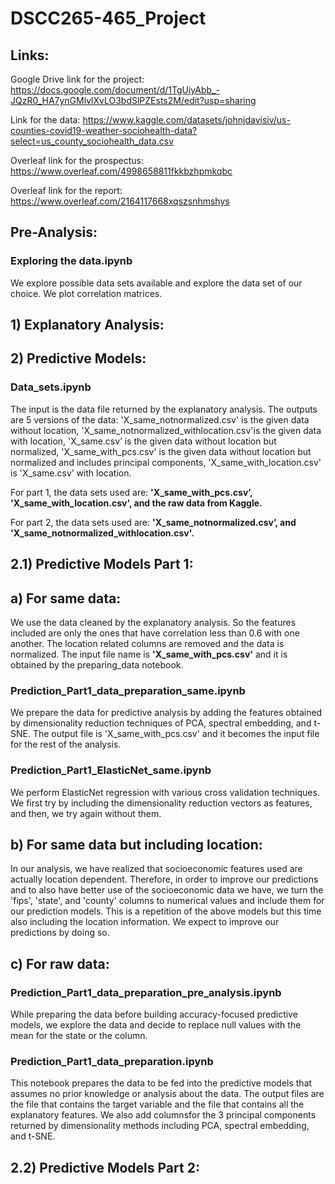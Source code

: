 # DSCC265-465_Project

## Links:

Google Drive link for the project: https://docs.google.com/document/d/1TgUiyAbb_-JQzR0_HA7ynGMlvlXvLO3bdSlPZEsts2M/edit?usp=sharing

Link for the data: https://www.kaggle.com/datasets/johnjdavisiv/us-counties-covid19-weather-sociohealth-data?select=us_county_sociohealth_data.csv

Overleaf link for the prospectus: https://www.overleaf.com/4998658811fkkbzhpmkqbc

Overleaf link for the report: https://www.overleaf.com/2164117668xqszsnhmshys

## Pre-Analysis:

### Exploring the data.ipynb

We explore possible data sets available and explore the data set of our choice. We plot correlation matrices.

## 1) Explanatory Analysis:

## 2) Predictive Models:

### Data_sets.ipynb

The input is the data file returned by the explanatory analysis. The outputs are 5 versions of the data: 'X_same_notnormalized.csv' is the given data without location, 'X_same_notnormalized_withlocation.csv'is the given data with location, 'X_same.csv’ is the given data without location but normalized, 'X_same_with_pcs.csv' is the given data without location but normalized and includes principal components, 'X_same_with_location.csv' is 'X_same.csv’ with location. 

For part 1, the data sets used are: **'X_same_with_pcs.csv’, 'X_same_with_location.csv', and the raw data from Kaggle.**

For part 2, the data sets used are: **'X_same_notnormalized.csv’, and 'X_same_notnormalized_withlocation.csv'.**


## 2.1) Predictive Models Part 1:

## a) For same data:

We use the data cleaned by the explanatory analysis. So the features included are only the ones that have correlation less than 0.6 with one another. The location related columns are removed and the data is normalized. The input file name is **'X_same_with_pcs.csv'** and it is obtained by the preparing_data notebook.

### Prediction_Part1_data_preparation_same.ipynb

We prepare the data for predictive analysis by adding the features obtained by dimensionality reduction techniques of PCA, spectral embedding, and t-SNE. The output file is 'X_same_with_pcs.csv' and it becomes the input file for the rest of the analysis.

### Prediction_Part1_ElasticNet_same.ipynb

We perform ElasticNet regression with various cross validation techniques. We first try by including the dimensionality reduction vectors as features, and then, we try again without them.

## b) For same data but including location:

In our analysis, we have realized that socioeconomic features used are actually location dependent. Therefore, in order to improve our predictions and to also have better use of the socioeconomic data we have, we turn the 'fips', 'state', and 'county' columns to numerical values and include them for our prediction models. This is a repetition of the above models but this time also including the location information. We expect to improve our predictions by doing so.


## c) For raw data:

### Prediction_Part1_data_preparation_pre_analysis.ipynb

While preparing the data before building accuracy-focused predictive models, we explore the data and decide to replace null values with the mean for the state or the column.

### Prediction_Part1_data_preparation.ipynb

This notebook prepares the data to be fed into the predictive models that assumes no prior knowledge or analysis about the data. The output files are the file that contains the target variable and the file that contains all the explanatory features. We also add columnsfor the 3 principal components returned by dimensionality methods including PCA, spectral embedding, and t-SNE.

## 2.2) Predictive Models Part 2:

